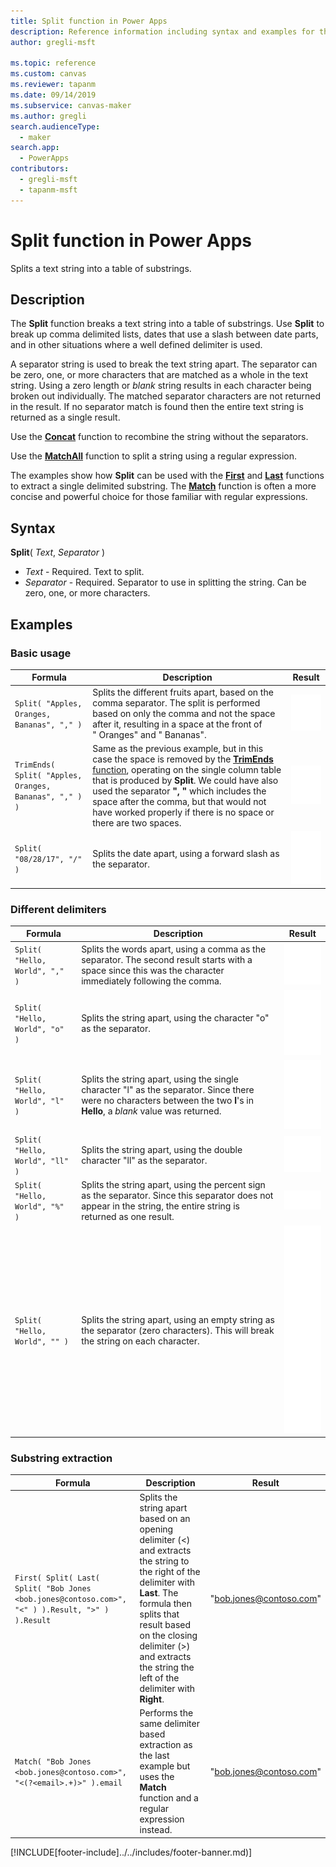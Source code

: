 ```yaml
---
title: Split function in Power Apps
description: Reference information including syntax and examples for the Split function in Power Apps.
author: gregli-msft

ms.topic: reference
ms.custom: canvas
ms.reviewer: tapanm
ms.date: 09/14/2019
ms.subservice: canvas-maker
ms.author: gregli
search.audienceType: 
  - maker
search.app: 
  - PowerApps
contributors:
  - gregli-msft
  - tapanm-msft
---
```

# Split function in Power Apps
Splits a text string into a table of substrings.

## Description
The **Split** function breaks a text string into a table of substrings.  Use **Split** to break up comma delimited lists, dates that use a slash between date parts, and in other situations where a well defined delimiter is used.  

A separator string is used to break the text string apart.  The separator can be zero, one, or more characters that are matched as a whole in the text string.  Using a zero length or *blank* string results in each character being broken out individually.  The matched separator characters are not returned in the result.  If no separator match is found then the entire text string is returned as a single result.

Use the **[Concat](function-concatenate.md)** function to recombine the string without the separators. 
 
Use the **[MatchAll](function-ismatch.md)** function to split a string using a regular expression.

The examples show how **Split** can be used with the **[First](function-first-last.md)** and **[Last](function-first-last.md)** functions to extract a single delimited substring.  The **[Match](function-ismatch.md)** function is often a more concise and powerful choice for those familiar with regular expressions.

## Syntax
**Split**( *Text*, *Separator* )

* *Text* - Required.  Text to split.
* *Separator* - Required.  Separator to use in splitting the string.  Can be zero, one, or more characters.

## Examples

### Basic usage

| Formula | Description | Result |
| --- | --- | --- |
| `Split( "Apples, Oranges, Bananas", "," )` |Splits the different fruits apart, based on the comma separator.  The split is performed based on only the comma and not the space after it, resulting in a space at the front of "&nbsp;Oranges" and "&nbsp;Bananas". | ![Split based on comma.](media/function-split/fruit1.png) |
| `TrimEnds( Split( "Apples, Oranges, Bananas", "," ) )` |Same as the previous example, but in this case the space is removed by the [**TrimEnds** function](function-trim.md), operating on the single column table that is produced by **Split**. We could have also used the separator **",&nbsp;"** which includes the space after the comma, but that would not have worked properly if there is no space or there are two spaces. | ![Split with space removed.](media/function-split/fruit2.png) |
| `Split( "08/28/17", "/" )` |Splits the date apart, using a forward slash as the separator. | ![Using forward slash.](media/function-split/date.png) |

### Different delimiters

| Formula | Description | Result |
| --- | --- | --- |
| `Split( "Hello, World", "," )` |Splits the words apart, using a comma as the separator.  The second result starts with a space since this was the character immediately following the comma. | ![Using comma separator.](media/function-split/comma.png) |
| `Split( "Hello, World", "o" )` |Splits the string apart, using the character "o" as the separator. | ![Using o separator.](media/function-split/o.png) |
| `Split( "Hello, World", "l" )` |Splits the string apart, using the single character "l" as the separator. Since there were no characters between the two **l**'s in **Hello**, a *blank* value was returned. | ![Using l separator.](media/function-split/l.png) |
| `Split( "Hello, World", "ll" )` |Splits the string apart, using the double character "ll" as the separator. | ![Using ll separator.](media/function-split/ll.png) |
| `Split( "Hello, World", "%" )` |Splits the string apart, using the percent sign as the separator. Since this separator does not appear in the string, the entire string is returned as one result. | ![Using % separator.](media/function-split/percent.png) |
| `Split( "Hello, World", "" )` |Splits the string apart, using an empty string as the separator (zero characters). This will break the string on each character. | ![Using empty string separator.](media/function-split/none.png) |

### Substring extraction

| Formula | Description | Result |
| --- | --- | --- |
| `First( Split( Last( Split( "Bob Jones <bob.jones@contoso.com>", "<" ) ).Result, ">" ) ).Result` | Splits the string apart based on an opening delimiter (<) and extracts the string to the right of the delimiter with **Last**.  The formula then splits that result based on the closing delimiter (>) and extracts the string the left of the delimiter with **Right**. | "bob.jones@contoso.com" |
| `Match( "Bob Jones <bob.jones@contoso.com>", "<(?<email>.+)>" ).email` | Performs the same delimiter based extraction as the last example but uses the **Match** function and a regular expression instead. | "bob.jones@contoso.com" |



[!INCLUDE[footer-include]../../includes/footer-banner.md)]